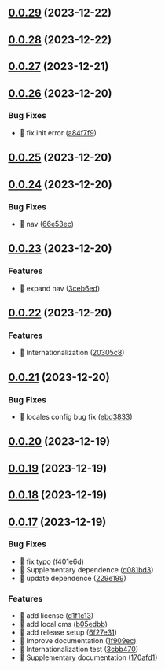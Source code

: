

## [0.0.29](https://github.com/huyikai/vitepress-helper/compare/v0.0.28...v0.0.29) (2023-12-22)

## [0.0.28](https://github.com/huyikai/vitepress-helper/compare/v0.0.27...v0.0.28) (2023-12-22)

## [0.0.27](https://github.com/huyikai/vitepress-helper/compare/v0.0.26...v0.0.27) (2023-12-21)

## [0.0.26](https://github.com/huyikai/vitepress-helper/compare/v0.0.25...v0.0.26) (2023-12-20)


### Bug Fixes

* 🐛 fix init error ([a84f7f9](https://github.com/huyikai/vitepress-helper/commit/a84f7f97afe30fe57265ad02d5369de3db3d38b1))

## [0.0.25](https://github.com/huyikai/vitepress-helper/compare/v0.0.24...v0.0.25) (2023-12-20)

## [0.0.24](https://github.com/huyikai/vitepress-helper/compare/v0.0.23...v0.0.24) (2023-12-20)


### Bug Fixes

* 🐛 nav ([66e53ec](https://github.com/huyikai/vitepress-helper/commit/66e53ecc0e071ca766161916a9bc6adc51ad5d6e))

## [0.0.23](https://github.com/huyikai/vitepress-helper/compare/v0.0.22...v0.0.23) (2023-12-20)


### Features

* 🎸 expand nav ([3ceb6ed](https://github.com/huyikai/vitepress-helper/commit/3ceb6ed41360ac683b9e1283ce3a46f9583cd515))

## [0.0.22](https://github.com/huyikai/vitepress-helper/compare/v0.0.21...v0.0.22) (2023-12-20)


### Features

* 🎸 Internationalization ([20305c8](https://github.com/huyikai/vitepress-helper/commit/20305c867adaf8cf77bb7045007b8efc799daf86))

## [0.0.21](https://github.com/huyikai/vitepress-helper/compare/v0.0.20...v0.0.21) (2023-12-20)


### Bug Fixes

* 🐛 locales config bug fix ([ebd3833](https://github.com/huyikai/vitepress-helper/commit/ebd38339b8d76c45dca818c434744d2f55b2e1ec))

## [0.0.20](https://github.com/huyikai/vitepress-helper/compare/v0.0.19...v0.0.20) (2023-12-19)

## [0.0.19](https://github.com/huyikai/vitepress-helper/compare/v0.0.18...v0.0.19) (2023-12-19)

## [0.0.18](https://github.com/huyikai/vitepress-helper/compare/v0.0.17...v0.0.18) (2023-12-19)

## [0.0.17](https://github.com/huyikai/vitepress-helper/compare/v0.0.6...v0.0.17) (2023-12-19)


### Bug Fixes

* 🐛 fix typo ([f401e6d](https://github.com/huyikai/vitepress-helper/commit/f401e6d5eccd452c53d7cae4ae3f09d90e13a5fd))
* 🐛 Supplementary dependence ([d081bd3](https://github.com/huyikai/vitepress-helper/commit/d081bd3ab0d746db2cf8ab75612314899457a57e))
* 🐛 update dependence ([229e199](https://github.com/huyikai/vitepress-helper/commit/229e199fa5496147392e02afe9e8bb5d4b6642cb))


### Features

* 🎸 add license ([d1f1c13](https://github.com/huyikai/vitepress-helper/commit/d1f1c13aeb9d4b8d655d04de6a32de1bfd7a4578))
* 🎸 add local cms ([b05edbb](https://github.com/huyikai/vitepress-helper/commit/b05edbbc55db440eb65afefba2525375462826a3))
* 🎸 add release setup ([6f27e31](https://github.com/huyikai/vitepress-helper/commit/6f27e31fdac1eba35c70337c16f1c2554db47639))
* 🎸 Improve documentation ([1f909ec](https://github.com/huyikai/vitepress-helper/commit/1f909ec149add35258501d55778dff686ebacb67))
* 🎸 Internationalization test ([3cbb470](https://github.com/huyikai/vitepress-helper/commit/3cbb47069785ee2297a377dff346b1506709f6ad))
* 🎸 Supplementary documentation ([170afd1](https://github.com/huyikai/vitepress-helper/commit/170afd1f4482fa44ca12b6c9b143c4b688f0787d))
